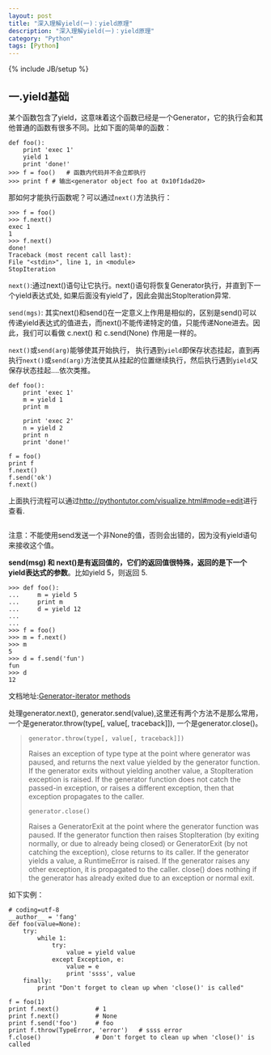 ```yaml
---
layout: post
title: "深入理解yield(一)：yield原理"
description: "深入理解yield(一)：yield原理"
category: "Python"
tags: [Python]
---
```

{% include JB/setup %}

<h2>一.yield基础</h2>

<p>某个函数包含了yield，这意味着这个函数已经是一个Generator，它的执行会和其他普通的函数有很多不同。比如下面的简单的函数：</p>

<pre><code>def foo():
    print 'exec 1'
    yield 1
    print 'done!'
&gt;&gt;&gt; f = foo()   # 函数内代码并不会立即执行
&gt;&gt;&gt; print f # 输出&lt;generator object foo at 0x10f1dad20&gt;
</code></pre>

<p>那如何才能执行函数呢？可以通过<code>next()</code>方法执行：</p>

<pre><code>&gt;&gt;&gt; f = foo()
&gt;&gt;&gt; f.next()
exec 1
1
&gt;&gt;&gt; f.next()
done!
Traceback (most recent call last):
File "&lt;stdin&gt;", line 1, in &lt;module&gt;
StopIteration
</code></pre>

<p><code>next()</code>:通过next()语句让它执行。next()语句将恢复Generator执行，并直到下一个yield表达式处, 如果后面没有yield了，因此会拋出StopIteration异常.</p>

<p><code>send(mgs)</code>: 其实next()和send()在一定意义上作用是相似的，区别是send()可以传递yield表达式的值进去，而next()不能传递特定的值，只能传递None进去。因此，我们可以看做 c.next() 和 c.send(None) 作用是一样的。</p>

<!--more-->

<p><code>next()</code>或<code>send(arg)</code>能够使其开始执行， 执行遇到<code>yield</code>即保存状态挂起，直到再执行<code>next()</code>或<code>send(arg)</code>方法使其从挂起的位置继续执行，然后执行遇到<code>yield</code>又保存状态挂起....依次类推。</p>

<pre><code>def foo():
    print 'exec 1'
    m = yield 1
    print m

    print 'exec 2'
    n = yield 2
    print n
    print 'done!'

f = foo()
print f
f.next()
f.send('ok')
f.next()
</code></pre>

<p>上面执行流程可以通过<a href="http://pythontutor.com/visualize.html#mode=edit">http://pythontutor.com/visualize.html#mode=edit</a>进行查看.</p>

<p><img src="http://images.cnblogs.com/cnblogs_com/BeginMan/486940/o_yield.gif" alt="" /></p>

<p>注意：不能使用send发送一个非None的值，否则会出错的，因为没有yield语句来接收这个值。</p>

<p><strong>send(msg) 和 next()是有返回值的，它们的返回值很特殊，返回的是下一个yield表达式的参数</strong>。比如yield 5，则返回 5.</p>

<pre><code>&gt;&gt;&gt; def foo():
...     m = yield 5
...     print m
...     d = yield 12
...     
... 
&gt;&gt;&gt; f = foo()
&gt;&gt;&gt; m = f.next()
&gt;&gt;&gt; m
5
&gt;&gt;&gt; d = f.send('fun')
fun 
&gt;&gt;&gt; d
12
</code></pre>

<p>文档地址:<a href="https://docs.python.org/2/reference/expressions.html#generator-iterator-methods">Generator-iterator methods</a></p>

<p>处理generator.next(), generator.send(value),这里还有两个方法不是那么常用，一个是generator.throw(type[, value[, traceback]]), 一个是generator.close()。</p>

<blockquote>
  <p><code>generator.throw(type[, value[, traceback]])</code></p>
  
  <p>Raises an exception of type type at the point where generator was paused, and returns the next value yielded by the generator function. If the generator exits without yielding another value, a StopIteration exception is raised. If the generator function does not catch the passed-in exception, or raises a different exception, then that exception propagates to the caller.</p>
  
  <p><code>generator.close()</code></p>
  
  <p>Raises a GeneratorExit at the point where the generator function was paused. If the generator function then raises StopIteration (by exiting normally, or due to already being closed) or GeneratorExit (by not catching the exception), close returns to its caller. If the generator yields a value, a RuntimeError is raised. If the generator raises any other exception, it is propagated to the caller. close() does nothing if the generator has already exited due to an exception or normal exit.</p>
</blockquote>

<p>如下实例：</p>

<pre><code># coding=utf-8
__author__ = 'fang'
def foo(value=None):
    try:
        while 1:
            try:
                value = yield value
            except Exception, e:
                value = e 
                print 'ssss', value
    finally:
        print "Don't forget to clean up when 'close()' is called"

f = foo(1)
print f.next()          # 1
print f.next()          # None
print f.send('foo')     # foo
print f.throw(TypeError, 'error')   # ssss error
f.close()               # Don't forget to clean up when 'close()' is called
</code></pre>
